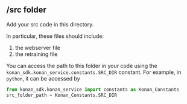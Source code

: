 ## **/src** folder
Add your src code in this directory.

In particular, these files should include:
1. the webserver file
2. the retraining file

You can access the path to this folder in your code using the `konan_sdk.konan_service.constants.SRC_DIR` constant.
For example, in `python`, it can be accessed by 
```python
from konan_sdk.konan_service import constants as Konan_Constants
src_folder_path = Konan_Constants.SRC_DIR
```
